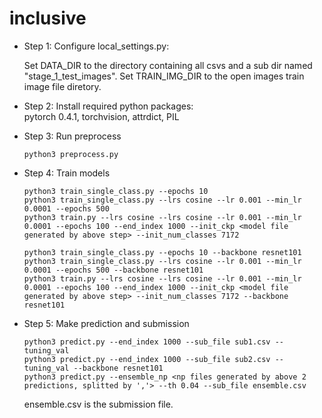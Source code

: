 # inclusive

* Step 1: Configure local_settings.py:

  Set DATA_DIR to the directory containing all csvs and a sub dir named "stage_1_test_images".
  Set TRAIN_IMG_DIR to the open images train image file diretory.

* Step 2: Install required python packages:  
  pytorch 0.4.1, torchvision, attrdict, PIL

* Step 3: Run preprocess

  ```python3 preprocess.py```

* Step 4: Train models

  ```
  python3 train_single_class.py --epochs 10
  python3 train_single_class.py --lrs cosine --lr 0.001 --min_lr 0.0001 --epochs 500
  python3 train.py --lrs cosine --lrs cosine --lr 0.001 --min_lr 0.0001 --epochs 100 --end_index 1000 --init_ckp <model file generated by above step> --init_num_classes 7172
  ```

  ```
  python3 train_single_class.py --epochs 10 --backbone resnet101
  python3 train_single_class.py --lrs cosine --lr 0.001 --min_lr 0.0001 --epochs 500 --backbone resnet101
  python3 train.py --lrs cosine --lrs cosine --lr 0.001 --min_lr 0.0001 --epochs 100 --end_index 1000 --init_ckp <model file generated by above step> --init_num_classes 7172 --backbone resnet101
  ```


* Step 5: Make prediction and submission

  ```
  python3 predict.py --end_index 1000 --sub_file sub1.csv --tuning_val
  python3 predict.py --end_index 1000 --sub_file sub2.csv --tuning_val --backbone resnet101
  python3 predict.py --ensemble_np <np files generated by above 2 predictions, splitted by ','> --th 0.04 --sub_file ensemble.csv
  ```
  ensemble.csv is the submission file.
